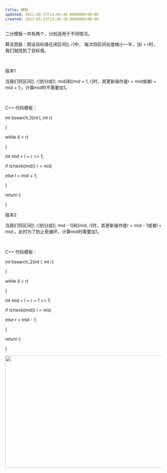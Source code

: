 ```yaml
---
title: 模板
updated: 2021-05-23T14:05:48.0000000+08:00
created: 2021-05-23T13:49:28.0000000+08:00
---
```


二分模板一共有两个，分别适用于不同情况。

算法思路：假设目标值在闭区间\[l, r\]中， 每次将区间长度缩小一半，当l = r时，我们就找到了目标值。

 

版本1

当我们将区间\[l, r\]划分成\[l, mid\]和\[mid + 1, r\]时，其更新操作是r = mid或者l = mid + 1;，计算mid时不需要加1。

 

C++ 代码模板：

int bsearch_1(int l, int r)

{

while (l \< r)

{

int mid = l + r \>\> 1;

if (check(mid)) r = mid;

else l = mid + 1;

}

return l;

}

版本2

当我们将区间\[l, r\]划分成\[l, mid - 1\]和\[mid, r\]时，其更新操作是r = mid - 1或者l = mid;，此时为了防止死循环，计算mid时需要加1。

 

C++ 代码模板：

int bsearch_2(int l, int r)

{

while (l \< r)

{

int mid = l + r + 1 \>\> 1;

if (check(mid)) l = mid;

else r = mid - 1;

}

return l;

}

<img src="C:\Users\82772\AppData\Local\Temp\yifan&#39;s Notebook\pandoc/media/image1.png" style="width:9.54167in;height:3.76042in" />
